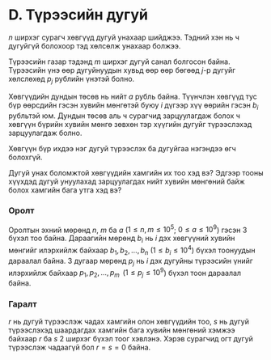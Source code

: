 D. Түрээсийн дугуй
==================

$n$ ширхэг сурагч хөвгүүд дугуй унахаар шийджээ. Тэдний хэн нь ч дугуйгүй болохоор тэд хөлсөлж унахаар болжээ.

Түрээсийн газар тэдэнд $m$ ширхэг дугуй санал болгосон байна. Түрээсийн үнэ өөр дугуйнуудын хувьд өөр өөр бөгөөд $j$-р дугуйг хөлслөхөд $p_j$ рублийн үнэтэй болно.

Хөвгүүдийн дундын төсөв нь нийт $a$ рубль байна. Түүнчлэн хөвгүүд тус бүр өөрсдийн гэсэн хувийн мөнгөтэй буюу $i$ дүгээр хүү өөрийн гэсэн $b_i$ рубльтэй юм. Дундын төсөв аль ч сурагчид зарцуулагдаж болох ч хөвгүүн бүрийн хувийн мөнгө зөвхөн тэр хүүгийн дугуйг түрээслэхэд зарцуулагдаж болно.

Хөвгүүн бүр ихдээ нэг дугуй түрээслэх ба дугуйгаа нэгэндээ өгч болохгүй. 

Дугуй унах боломжтой хөвгүүдийн хамгийн их тоо хэд вэ? Эдгээр тооны хүүхдэд дугуй унуулахад зарцуулагдах нийт хувийн мөнгөний байж болох хамгийн бага утга хэд вэ?

### Оролт
Оролтын эхний мөрөнд $n$, $m$ ба $a$ ($1 ≤ n, m ≤ 10^5$; $0 ≤ a ≤ 10^9$) гэсэн 3 бүхэл тоо байна. Дараагийн мөрөнд $b_i$ нь $i$ дэх хөвгүүний хувийн мөнгийг илэрхийлж байхаар $b_1, b_2, ... , b_n$ ($1 ≤ b_i ≤ 10^4$) бүхэл тоонуудын дараалал байна. 3 дугаар мөрөнд $p_j$ нь $i$ дэх дугуйны түрээсийн үнийг илэрхийлж байхаар $p_1, p_2, ... , p_m$  ($1 ≤ p_j ≤ 10^9$) бүхэл тоон дараалал байна.

### Гаралт

$r$ нь дугуй түрээслэж чадах хамгийн олон хөвгүүдийн тоо, $s$ нь дугуй түрээслэхэд шаардагдах хамгийн бага хувийн мөнгөний хэмжээ байхаар $r$ ба $s$ 2 ширхэг бүхэл тоог хэвлэнэ. Хэрэв сурагчид огт дугуй түрээслэж чадаагүй бол $r = s = 0$ байна.

